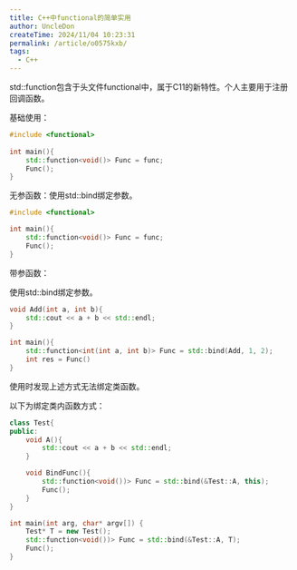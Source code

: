 ```yaml
---
title: C++中functional的简单实用
author: UncleDon
createTime: 2024/11/04 10:23:31
permalink: /article/o0575kxb/
tags:
  - C++
---
```

std::function包含于头文件functional中，属于C11的新特性。个人主要用于注册回调函数。

基础使用：

```C++
#include <functional>
 
int main(){
	std::function<void()> Func = func;
	Func();
}
```

无参函数：使用std::bind绑定参数。

```c++
#include <functional>

int main(){
	std::function<void()> Func = func;
	Func();
}
```

带参函数：

使用std::bind绑定参数。

```C++
void Add(int a, int b){
	std::cout << a + b << std::endl;
}

int main(){
	std::function<int(int a, int b)> Func = std::bind(Add, 1, 2);
	int res = Func()
} 
```

使用时发现上述方式无法绑定类函数。

以下为绑定类内函数方式：

```C++
class Test{
public:
  	void A(){
		std::cout << a + b << std::endl;
	}

   	void BindFunc(){
  		std::function<void())> Func = std::bind(&Test::A, this);
        Func();
   	}
}

int main(int arg, char* argv[]) {
    Test* T = new Test();
	std::function<void())> Func = std::bind(&Test::A, T);
    Func();
}
```

